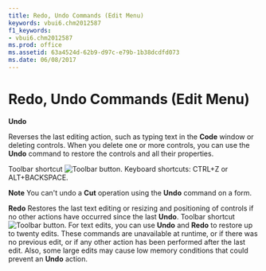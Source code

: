 ```yaml
---
title: Redo, Undo Commands (Edit Menu)
keywords: vbui6.chm2012587
f1_keywords:
- vbui6.chm2012587
ms.prod: office
ms.assetid: 63a4524d-62b9-d97c-e79b-1b38dcdfd073
ms.date: 06/08/2017
---
```



# Redo, Undo Commands (Edit Menu)

 **Undo**

Reverses the last editing action, such as typing text in the  **Code** window or deleting controls. When you delete one or more controls, you can use the **Undo** command to restore the controls and all their properties.

Toolbar shortcut 
![Toolbar button](images/tbr_undo_ZA01201762.gif). Keyboard shortcuts: CTRL+Z or ALT+BACKSPACE.


 **Note**  You can't undo a  **Cut** operation using the **Undo** command on a form.

 **Redo**
Restores the last text editing or resizing and positioning of controls if no other actions have occurred since the last  **Undo**.
Toolbar shortcut 
![Toolbar button](images/tbr_redo_ZA01201734.gif).
For text edits, you can use  **Undo** and **Redo** to restore up to twenty edits.
These commands are unavailable at runtime, or if there was no previous edit, or if any other action has been performed after the last edit. Also, some large edits may cause low memory conditions that could prevent an  **Undo** action.

